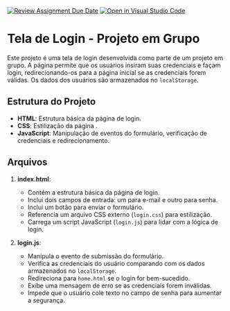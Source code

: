 [![Review Assignment Due Date](https://classroom.github.com/assets/deadline-readme-button-22041afd0340ce965d47ae6ef1cefeee28c7c493a6346c4f15d667ab976d596c.svg)](https://classroom.github.com/a/rFLCC26F)
[![Open in Visual Studio Code](https://classroom.github.com/assets/open-in-vscode-2e0aaae1b6195c2367325f4f02e2d04e9abb55f0b24a779b69b11b9e10269abc.svg)](https://classroom.github.com/online_ide?assignment_repo_id=15572111&assignment_repo_type=AssignmentRepo)


# Tela de Login - Projeto em Grupo

Este projeto é uma tela de login desenvolvida como parte de um projeto em grupo. A página permite que os usuários insiram suas credenciais e façam login, redirecionando-os para a página inicial se as credenciais forem válidas. Os dados dos usuários são armazenados no `localStorage`.

## Estrutura do Projeto

- **HTML**: Estrutura básica da página de login.
- **CSS**: Estilização da página .
- **JavaScript**: Manipulação de eventos do formulário, verificação de credenciais e redirecionamento.

## Arquivos

1. **index.html**:
    - Contém a estrutura básica da página de login.
    - Inclui dois campos de entrada: um para e-mail e outro para senha.
    - Inclui um botão para enviar o formulário.
    - Referencia um arquivo CSS externo (`login.css`) para estilização.
    - Carrega um script JavaScript (`login.js`) para lidar com a lógica de login.

2. **login.js**:
    - Manipula o evento de submissão do formulário.
    - Verifica as credenciais do usuário comparando com os dados armazenados no `localStorage`.
    - Redireciona para `home.html` se o login for bem-sucedido.
    - Exibe uma mensagem de erro se as credenciais forem inválidas.
    - Impede que o usuário cole texto no campo de senha para aumentar a segurança.